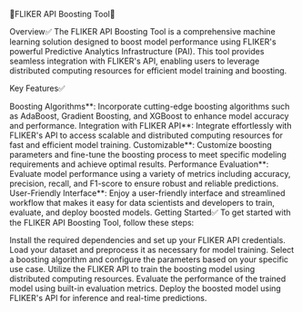 🚀FLIKER API Boosting Tool🚀

Overview✅ The FLIKER API Boosting Tool is a comprehensive machine learning solution designed to boost model performance using FLIKER's powerful Predictive Analytics Infrastructure (PAI). This tool provides seamless integration with FLIKER's API, enabling users to leverage distributed computing resources for efficient model training and boosting.

Key Features✅

Boosting Algorithms**: Incorporate cutting-edge boosting algorithms such as AdaBoost, Gradient Boosting, and XGBoost to enhance model accuracy and performance.
Integration with FLIKER API**: Integrate effortlessly with FLIKER's API to access scalable and distributed computing resources for fast and efficient model training.
Customizable**: Customize boosting parameters and fine-tune the boosting process to meet specific modeling requirements and achieve optimal results.
Performance Evaluation**: Evaluate model performance using a variety of metrics including accuracy, precision, recall, and F1-score to ensure robust and reliable predictions.
User-Friendly Interface**: Enjoy a user-friendly interface and streamlined workflow that makes it easy for data scientists and developers to train, evaluate, and deploy boosted models.
Getting Started✅ To get started with the FLIKER API Boosting Tool, follow these steps:

Install the required dependencies and set up your FLIKER API credentials.
Load your dataset and preprocess it as necessary for model training.
Select a boosting algorithm and configure the parameters based on your specific use case.
Utilize the FLIKER API to train the boosting model using distributed computing resources.
Evaluate the performance of the trained model using built-in evaluation metrics.
Deploy the boosted model using FLIKER's API for inference and real-time predictions.
